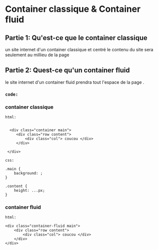 

# Container classique & Container fluid

## Partie 1: Qu'est-ce que le container classique 

un site internet d'un container classique et centré le contenu du site sera seulement au millieu de la page 

## Partie 2: Quest-ce qu'un container fluid 
 
 le site internet d'un container fluid prendra tout l'espace de la page .
 
 
### `code:`
 
### container classique 

 `html:`
 
```

  <div class="container main">
     <div class="row content">
         <div class="col"> coucou </div>
     </div>
 
 </div>
```

`css:`

```
.main {
    background: ;
}

.content {
    height: ...px;
}
``` 

### container fluid
 
`html:`
 
 ```
 <div class="container-fluid main">
     <div class="row content">
         <div class="col"> coucou </div>
     </div>
 </div>

```